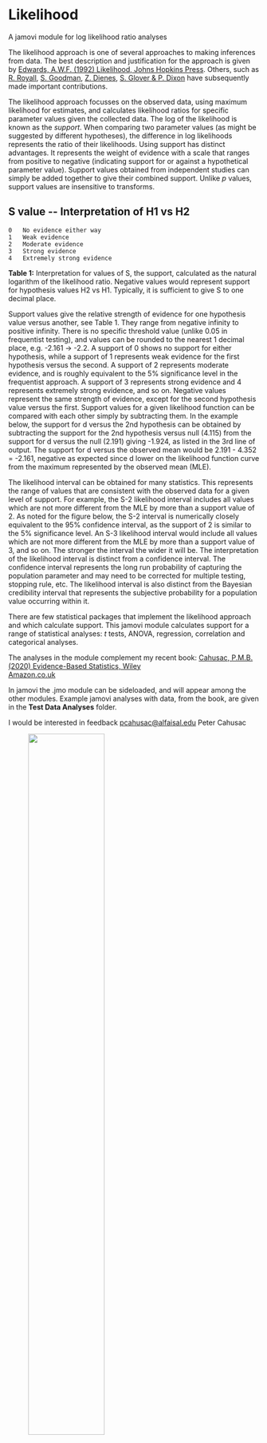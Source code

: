 # Likelihood
A jamovi module for log likelihood ratio analyses 

The likelihood approach is one of several approaches to making
inferences from data. The best description and justification for the
approach is given by [Edwards, A.W.F. (1992) Likelihood, Johns Hopkins
Press](https://www.amazon.co.uk/Likelihood-W-F-Edwards/dp/0801844436/). Others, such as [R. Royall](https://www.amazon.co.uk/Statistical-Evidence-Likelihood-Monographs-Probability/dp/0412044110/), [S. Goodman](https://ajph.aphapublications.org/doi/abs/10.2105/AJPH.78.12.1568), [Z. Dienes](https://www.amazon.co.uk/Understanding-Psychology-Science-Introduction-Statistical/dp/023054231X/), [S. Glover & P. Dixon](https://link.springer.com/article/10.3758/BF03196706) have subsequently made
important contributions.

The likelihood approach focusses on the observed data, using maximum
likelihood for estimates, and calculates likelihood ratios for specific
parameter values given the collected data. The log of the likelihood
is known as the *support*. When comparing two parameter values (as might be suggested by different hypotheses), the difference
in log likelihoods represents the ratio of their likelihoods. Using support has distinct advantages. It 
represents the weight of evidence with a scale that ranges
from positive to negative (indicating support for or against a hypothetical 
parameter value). Support values obtained from independent studies
can simply be added together to give their combined support. Unlike *p* values, 
support values are insensitive to transforms.

##		S value -- Interpretation of H1 vs H2
	0	No evidence either way
	1	Weak evidence
	2	Moderate evidence
	3	Strong evidence
	4	Extremely strong evidence
**Table 1:** Interpretation for values of S, the support, calculated as the natural logarithm of the likelihood
ratio. Negative values would represent support for hypothesis values H2 vs H1. Typically, it is
sufficient to give S to one decimal place.

Support values give the relative strength of evidence for one hypothesis 
value versus another, see Table 1. They range from negative infinity to positive infinity. 
There is no specific threshold value (unlike 0.05 in frequentist testing), and
values can be rounded to the nearest 1 decimal place, e.g. -2.161 -> -2.2.
A support of 0 shows no support for either hypothesis, while a support of 1 
represents weak evidence for the first hypothesis versus the second. 
A support of 2 represents moderate evidence, and is roughly equivalent to the 
5% significance level in the frequentist approach. A support of 3 represents
strong evidence and 4 represents extremely strong evidence, and so on. 
Negative values represent the same strength of evidence, except for the 
second hypothesis value versus the first. Support values for a given likelihood
function can be compared with each other simply by subtracting them. In the 
example below, the support for d versus the 2nd hypothesis can be obtained 
by subtracting the support for the 2nd hypothesis versus null (4.115) from the support
for d versus the null (2.191) giving -1.924, as listed in the 3rd line of output.
The support for d versus the observed mean would be 2.191 - 4.352 = -2.161, negative
as expected since d lower on the likelihood function curve from the maximum
represented by the observed mean (MLE). 

The likelihood interval can be obtained for many statistics. This represents 
the range of values that are consistent with the observed data for a given level
of support. For example, the S-2 likelihood interval includes all values which are 
not more different from the MLE by more than a support
value of 2. As noted for the figure below, the S-2 interval is numerically closely equivalent 
to the 95% confidence interval, as the support of 2 is similar to the 5% significance 
level.
An S-3 likelihood interval would include all values which are not more different 
from the MLE by more than a support value of 3, and so on. The stronger 
the interval the wider it will be. The interpretation of the likelihood interval 
is distinct from a confidence interval.
The confidence interval represents the long run probability of capturing the
population parameter and may need to be corrected for multiple testing, stopping
rule, etc. The likelihood interval is also distinct from the Bayesian credibility
interval that represents the subjective probability for a population value occurring
within it.

There are few statistical packages that implement the likelihood
approach and which calculate support. This jamovi module calculates support for a range of statistical
analyses: *t* tests, ANOVA, regression, correlation and categorical analyses. 

The analyses in the module complement my recent book: [Cahusac, P.M.B.
(2020) Evidence-Based Statistics, Wiley](https://onlinelibrary.wiley.com/doi/book/10.1002/9781119549833)  
[Amazon.co.uk](https://www.amazon.co.uk/Evidence-Based-Statistics-Introduction-Evidential-Statistical/dp/1119549809/)  

In jamovi the .jmo module can be sideloaded, and will appear among the other modules.
Example jamovi analyses with data, from the book, are given in the **Test Data Analyses** folder.

I would be interested in feedback <pcahusac@alfaisal.edu>          Peter Cahusac  

<figure>
<img src="https://github.com/PeterC-alfaisal/Likelihood/blob/master/jam_screen.jpeg" id="id" class="class" style="width:60.0%;height:60.0%" />
</figure> 
